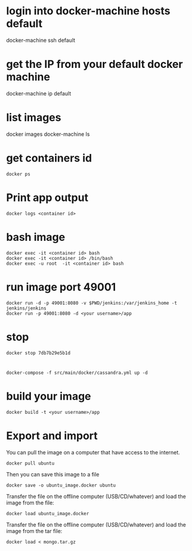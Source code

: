 # login into docker-machine hosts default
docker-machine ssh default

# get the IP from your default docker machine
docker-machine ip default

# list images
docker images
docker-machine ls

# get containers id
	docker ps

# Print app output
	docker logs <container id>

# bash image
	docker exec -it <container id> bash
	docker exec -it <container id> /bin/bash
	docker exec -u root  -it <container id> bash

# run image port 49001
	docker run -d -p 49001:8080 -v $PWD/jenkins:/var/jenkins_home -t jenkins/jenkins
	docker run -p 49001:8080 -d <your username>/app

# stop
	docker stop 7db7b29e5b1d

# 
	docker-compose -f src/main/docker/cassandra.yml up -d

# build your image
	docker build -t <your username>/app

 
# Export and import
You can pull the image on a computer that have access to the internet.

	docker pull ubuntu

Then you can save this image to a file

	docker save -o ubuntu_image.docker ubuntu

Transfer the file on the offline computer (USB/CD/whatever) and load the image from the file:

	docker load ubuntu_image.docker

Transfer the file on the offline computer (USB/CD/whatever) and load the image from the tar file:

    docker load < mongo.tar.gz
